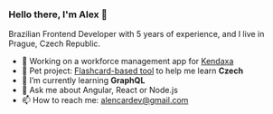 ### Hello there, I'm Alex 👋

Brazilian Frontend Developer with 5 years of experience, and I live in Prague, Czech Republic.

- 🔭 Working on a workforce management app for [Kendaxa](https://kendaxa.com/en)
- 🐶 Pet project: [Flashcard-based tool](https://github.com/aalencar/proc-ne) to help me learn **Czech**
- 🌱 I’m currently learning **GraphQL**
- 💬 Ask me about Angular, React or Node.js
- 📫 How to reach me: alencardev@gmail.com
